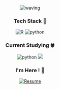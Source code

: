<div align="center">
    
![waving](https://capsule-render.vercel.app/api?type=waving&height=200&text=Seulbin&fontSize=40&fontAlign=89&fontAlignY=40&desc=@seulkong&descAlign=91&color=gradient)
### Tech Stack 🐣

![R](https://img.shields.io/badge/R-E55982?style=for-the-badge&logo=r&logoColor=white)
![python](https://img.shields.io/badge/Python-FFCBCB?style=for-the-badge&logo=python&logoColor=white)


### Current Studying 🍀

![python](https://img.shields.io/badge/Python-FFCBCB?style=for-the-badge&logo=python&logoColor=white)
<img src="https://img.shields.io/badge/MySQL-FF96D0?style=for-the-badge&logo=mysql&logoColor=black" /> 

### I'm Here ! 🐰

<a href="https://tourmaline-warbler-45b.notion.site/22d25437967245a29871c032c2d20f1f?pvs=4"><img alt="Resume" src ="https://img.shields.io/badge/Resume-000000.svg?&style=for-the-badge&logo=Notion&logoColor=white"/></a>
